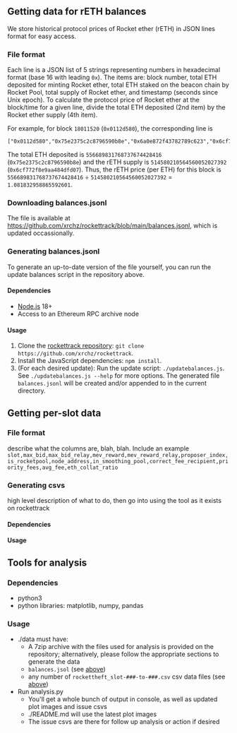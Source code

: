 ## Getting data for rETH balances

We store historical protocol prices of Rocket ether (rETH) in JSON lines format for easy access.

### File format
Each line is a JSON list of 5 strings representing numbers in hexadecimal format (base 16 with leading `0x`). The items are: block number, total ETH deposited for minting Rocket ether, total ETH staked on the beacon chain by Rocket Pool, total supply of Rocket ether, and timestamp (seconds since Unix epoch).
To calculate the protocol price of Rocket ether at the block/time for a given line, divide the total ETH deposited (2nd item) by the Rocket ether supply (4th item).

For example, for block `18011520` (`0x0112d580`), the corresponding line is
```
["0x0112d580","0x75e2375c2c8796590b8e","0x6a0e872f43782789c623","0x6cf772f8e9aa484dfd07","0x64ec4a0f"]
```
The total ETH deposited is `556689831768737674428416` (`0x75e2375c2c8796590b8e`) and the rETH supply is `514580210564560052027392` (`0x6cf772f8e9aa484dfd07`). Thus, the rETH price (per ETH) for this block is `556689831768737674428416` ÷ `514580210564560052027392` = `1.081832958865592601`.

### Downloading balances.jsonl
The file is available at https://github.com/xrchz/rockettrack/blob/main/balances.jsonl, which is updated occassionally.

### Generating balances.jsonl
To generate an up-to-date version of the file yourself, you can run the update balances script in the repository above.

#### Dependencies
- [Node.js](https://nodejs.org/en) 18+
- Access to an Ethereum RPC archive node

#### Usage
1. Clone the [rockettrack repository](https://github.com/xrchz/rockettrack): `git clone https://github.com/xrchz/rockettrack`.
2. Install the JavaScript dependencies: `npm install`.
3. (For each desired update): Run the update script: `./updatebalances.js`. See `./updatebalances.js --help` for more options.
The generated file `balances.jsonl` will be created and/or appended to in the current directory.

## Getting per-slot data
### File format
describe what the columns are, blah, blah. Include an example
`slot,max_bid,max_bid_relay,mev_reward,mev_reward_relay,proposer_index,is_rocketpool,node_address,in_smoothing_pool,correct_fee_recipient,priority_fees,avg_fee,eth_collat_ratio`

### Generating csvs
high level description of what to do, then go into using the tool as it exists on rockettrack

#### Dependencies

#### Usage


## Tools for analysis
### Dependencies
- python3
- python libraries: matplotlib, numpy, pandas

### Usage
- ./data must have:
  - A 7zip archive with the files used for analysis is provided on the repository; alternatively,
    please follow the appropriate sections to generate the data
  - `balances.jsol` (see [above](#getting-data-for-reth-balances))
  - any number of `rockettheft_slot-###-to-###.csv` csv data files (see
    [above](#getting-per-slot-data))
- Run analysis.py
  - You'll get a whole bunch of output in console, as well as updated plot images and issue csvs
  - ./README.md will use the latest plot images
  - The issue csvs are there for follow up analysis or action if desired
